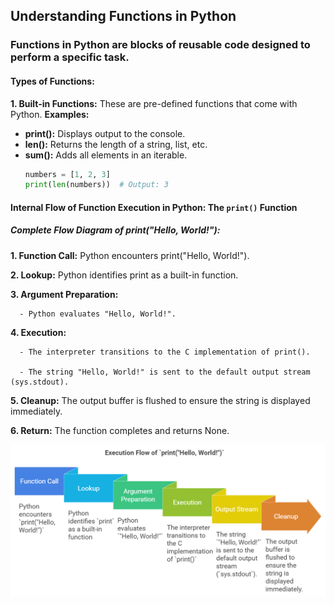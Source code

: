 ## Understanding Functions in Python
  ### Functions in Python are blocks of reusable code designed to perform a specific task. 
  #### Types of Functions:
  **1. Built-in Functions:** These are pre-defined functions that come with Python.
  **Examples:**
  - **print():** Displays output to the console.
  - **len():** Returns the length of a string, list, etc.
  - **sum():** Adds all elements in an iterable.
    ```python
    numbers = [1, 2, 3]
    print(len(numbers))  # Output: 3
    ```
  #### Internal Flow of Function Execution in Python: The `print()` Function
  
  ##### Complete Flow Diagram of print("Hello, World!"):
  
  **1. Function Call:** Python encounters print("Hello, World!").
  
  **2. Lookup:** Python identifies print as a built-in function.
  
  **3. Argument Preparation:**
  
      - Python evaluates "Hello, World!".
      
  **4. Execution:**
  
      - The interpreter transitions to the C implementation of print().
      
      - The string "Hello, World!" is sent to the default output stream (sys.stdout).
      
  **5. Cleanup:** The output buffer is flushed to ensure the string is displayed immediately.
  
  **6. Return:** The function completes and returns None.
  
      
   ![python-print-flow-example](./images/python-print-flow.png)

